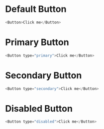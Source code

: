 # Default Button

```js
<Button>Click me</Button>
```

# Primary Button

```js
<Button type="primary">Click me</Button>
```

# Secondary Button

```js
<Button type="secondary">Click me</Button>
```

# Disabled Button

```js
<Button type="disabled">Click me</Button>
```